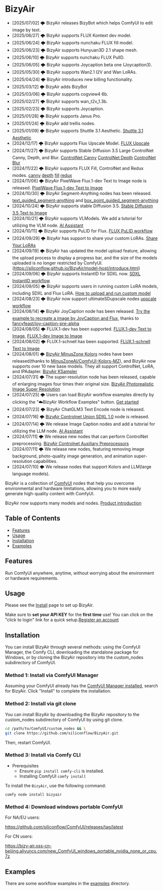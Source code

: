 # BizyAir

- [2025/07/02] 🌩️ BizyAir releases BizyBot which helps ComfyUI to edit image by text.
- [2025/06/27] 🌩️ BizyAir supports FLUX Kontext dev model.
- [2025/06/24] 🌩️ BizyAir supports nunchaku FLUX fill model.
- [2025/06/23] 🌩️ BizyAir supports Hunyuan3D 2.1 shape mesh.
- [2025/06/10] 🌩️ BizyAir supports nunchaku FLUX PulID.
- [2025/06/05] 🌩️ BizyAir supports Joycaption beta one (Joycaption3).
- [2025/05/30] 🌩️ BizyAir supports Wan2.1 I2V and Wan LoRAs.
- [2025/04/24] 🌩️ BizyAir introduces new billing functionality.
- [2025/03/12] 🌩️ BizyAir adds BizyBot
- [2025/03/06] 🌩️ BizyAir supports cogview4 6b.
- [2025/02/27] 🌩️ BizyAir supports wan_t2v_1.3b.
- [2025/02/23] 🌩️ BizyAir supports Joycaption.
- [2025/01/28] 🌩️ BizyAir supports Janus Pro.
- [2025/01/24] 🌩️ BizyAir add trellis nodes.
- [2025/01/09] 🌩️ BizyAir supports Shuttle 3.1 Aesthetic. [Shuttle 3.1 Aesthetic](./examples/bizyair-shuttleai_shuttle_3_1_aesthetic.json)
- [2024/12/17] 🌩️ BizyAir supports Flux Upscale Model. [FLUX Upscale](./examples/bizyair-flux1-upscale.json)
- [2024/11/27] 🌩️ BizyAir supports Stable Diffusion 3.5 Large ControlNet Canny, Depth, and Blur. [ControlNet Canny](./examples/bizyair_sd3_5_canny.json) [ControlNet Depth](./examples/bizyair_sd3_5_depth.json) [ControlNet Blur](./examples/bizyair_sd3_5_blur.json)
- [2024/11/22] 🌩️ BizyAir supports FLUX Fill, ControlNet and Redux modes. [canny](./examples/bizyair-flux1-tools-canny.json) [depth](./examples/bizyair-flux1-tools-depth.json) [fill](./examples/bizyair-flux-fill1-inpaint.json) [redux](./examples/bizyair-flux1-tools-redux.json)
- [2024/11/06] 🌩️ BizyAir PixelWave Flux.1-dev Text to Image node is released. [PixelWave Flux.1-dev Text to Image](./examples/bizyair_flux_pixelwave_txt2img.json)
- [2024/10/30] 🌩️ BizyAir Segment-Anything nodes has been released. [text_guided_segment-anything](./examples/bizyair_text_guided_segment-anything.json) and [box_point_guided_segment-anything](./examples/bizyair_box_point_guided_segment-anything.json)
- [2024/10/24] 🌩️ BizyAir supports stable Diffusion 3.5. [Stable Diffusion 3.5 Text to Image](./examples/bizyair_sd3_5_txt2img.json)
- [2024/10/21] 🌩️ BizyAir supports VLModels. We add a tutorial for utilizing the VLM node. [AI Assistant](https://siliconflow.github.io/BizyAir/ai-assistants/introduce.html)
- [2024/10/11] 🌩️ BizyAir supports PuLID for Flux. [FLUX PuLID workflow](./examples/bizyair_flux_pulid.json)
- [2024/09/29] 🌩️ BizyAir has support to share your custom LoRAs. [Share Your LoRAs](http://bizyair.siliconflow.cn/model-host/sharemodel.html)
- [2024/09/19] 🌩️ BizyAir has updated the model upload feature, allowing the upload process to display a progress bar, and the size of the models uploaded is no longer restricted by ComfyUI. (https://siliconflow.github.io/BizyAir/model-host/introduce.html)
- [2024/09/06] 🌩️ BizyAir supports InstantID for SDXL now. [SDXL InstantID workflow](./examples/bizyair_sdxl_InstantID_basic.json)
- [2024/09/05] 🌩️ BizyAir supports users in running custom LoRA models, including SDXL and Flux LoRA. [How to upload and run custom model](https://siliconflow.github.io/BizyAir/model-host/introduce.html)
- [2024/08/23] 🌩️ BizyAir now support ultimateSDupscale nodes [upscale workflow](./examples/bizyair_ultimate_sd_upscale.json)
- [2024/08/14] 🌩️ BizyAir JoyCaption node has been released. [Try the example to recreate a image by JoyCaption and Flux](./examples/bizyair_flux_joycaption_img2img_workflow.json), thanks to [fancyfeast/joy-caption-pre-alpha](https://huggingface.co/spaces/fancyfeast/joy-caption-pre-alpha)
- [2024/08/05] 🌩️ FLUX.1-dev has been supported. [FLUX.1-dev Text to Image](./examples/bizyair_flux_dev_workflow.json), [FLUX.1-dev Image to Image](./examples/bizyair_flux_img2img_workflow.json)
- [2024/08/02] 🌩️ FLUX.1-schnell has been supported. [FLUX.1-schnell Text to Image](./examples/bizyair_flux_schnell_workflow.json)
- [2024/08/01] 🌩️  [BizyAir MinusZone Kolors](https://siliconflow.github.io/BizyAir/kolors/introduce.html) nodes have been released(thanks to [MinusZoneAI/ComfyUI-Kolors-MZ](https://github.com/MinusZoneAI/ComfyUI-Kolors-MZ)), and BizyAir now supports over 10 new base models. They all support ControlNet, LoRA, and IPAdapter. [BizyAir KSampler](https://siliconflow.github.io/BizyAir/ksampler/introduce.html)
- [2024/07/31] 🌩️ The super-resolution node has been released, capable of enlarging images four times their original size. [BizyAir Photorealistic Image Super Resolution](https://siliconflow.github.io/BizyAir/others/index.html#bizyair-photorealistic-image-super-resolution)
- [2024/07/25] 🌩️ Users can load BizyAir workflow examples directly by clicking the "☁️BizyAir Workflow Examples" button. [Get started](https://docs.bizyair.cn/guides/quickstart.html)
- [2024/07/23] 🌩️ BizyAir ChatGLM3 Text Encode node is released.
- [2024/07/16] 🌩️ [BizyAir Controlnet Union SDXL 1.0](https://siliconflow.github.io/BizyAir/controlnet-union/introduce.html) node is released.
- [2024/07/14] 🌩️ We release Image Caption nodes and add a tutorial for utilizing the LLM node. [AI Assistant](https://siliconflow.github.io/BizyAir/ai-assistants/introduce.html)
- [2024/07/11] 🌩️ We release new nodes that can perform ControlNet preprocessing. [BizyAir Controlnet Auxiliary Preprocessors](https://siliconflow.github.io/BizyAir/controlnet-preprocessor/introduce.html)
- [2024/07/11] 🌩️ We release new nodes, featuring removing image background, photo-quality image generation, and animation super-resolution capabilities.
- [2024/07/10] 🌩️ We release nodes that support Kolors and LLM(large language models).

BizyAir is a collection of [ComfyUI](https://github.com/comfyanonymous/ComfyUI) nodes that help you overcome environmental and hardware limitations, allowing you to more easily generate high-quality content with ComfyUI.

BizyAir now supports many models and nodes.
[Product introduction](https://docs.bizyair.cn/index.html)



## Table of Contents

- [Features](#features)
- [Usage](#usage)
- [Installation](#installation)
- [Examples](#examples)


## Features

Run ComfyUI anywhere, anytime, without worrying about the environment or hardware requirements.

## Usage

Please see the [Install](https://docs.bizyair.cn/guides/install.html) page to set up BizyAir.

Make sure to **set your API KEY** for the **first time** use! You can click on the "click to login" link for a quick setup.[Register an account](https://docs.bizyair.cn/guides/signin.html)


## Installation

You can install BizyAir through several methods: using the ComfyUI Manager, the Comfy CLI, downloading the standalone package for Windows, or by cloning the BizyAir repository into the custom_nodes subdirectory of ComfyUI.

### Method 1: Install via ComfyUI Manager

Assuming your ComfyUI already has the [ComfyUI Manager installed](https://github.com/ltdrdata/ComfyUI-Manager?tab=readme-ov-file#installation), search for BizyAir. Click "Install" to complete the installation.


### Method 2: Install via git clone

You can install BizyAir by downloading the BizyAir repository to the custom_nodes subdirectory of ComfyUI by using git clone.

```bash
cd /path/to/ComfyUI/custom_nodes && \
git clone https://github.com/siliconflow/BizyAir.git
```

Then, restart ComfyUI.

### Method 3: Install via Comfy CLI

- Prerequisites
    - Ensure `pip install comfy-cli` is installed.
    - Installing ComfyUI `comfy install`

To install the `BizyAir`, use the following command:

```shell
comfy node install bizyair
```


### Method 4: Download windows portable ComfyUI

For NA/EU users:

https://github.com/siliconflow/ComfyUI/releases/tag/latest

For CN users:

https://bizy-air.oss-cn-beijing.aliyuncs.com/new_ComfyUI_windows_portable_nvidia_none_or_cpu.7z


## Examples

There are some workflow examples in the [examples](./examples) directory.
